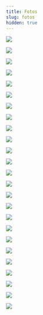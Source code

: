 ```yaml
---
title: Fotos
slug: fotos
hidden: true
---
```



![](001.jpeg)

![](002.jpeg)

![](003.jpeg)

![](004.jpeg)

![](005.jpeg)

![](006.jpeg)

![](007.jpeg)

![](008.jpeg)

![](009.jpeg)

![](010.jpeg)

![](011.jpeg)

![](012.jpeg)

![](01.jpeg)

![](02.jpeg)

![](03.jpeg)

![](04.jpeg)

![](05.jpeg)

![](06.jpeg)

![](07.jpeg)

![](08.jpeg)

![](09.jpeg)

![](10.jpeg)

![](11.jpeg)

![](12.jpeg)

![](13.jpeg)

